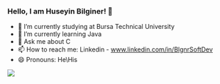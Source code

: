 ### Hello, I am Huseyin Bilginer! 👋

- 🔭 I’m currently studying at Bursa Technical University
- 🌱 I’m currently learning Java
- 💬 Ask me about C
- 📫 How to reach me: Linkedin - www.linkedin.com/in/BlgnrSoftDev
- 😄 Pronouns: He\His


<img src="https://github-readme-stats.vercel.app/api?username=BlgnrSoftDev&&show_icons=true&title_color=ffffff&icon_color=bb2acf&text_color=daf7dc&bg_color=151515">
